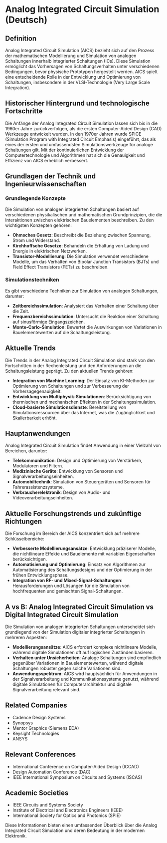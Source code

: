 # Analog Integrated Circuit Simulation (Deutsch)

## Definition

Analog Integrated Circuit Simulation (AICS) bezieht sich auf den Prozess der mathematischen Modellierung und Simulation von analogen Schaltungen innerhalb integrierter Schaltungen (ICs). Diese Simulation ermöglicht das Vorhersagen von Schaltungsverhalten unter verschiedenen Bedingungen, bevor physische Prototypen hergestellt werden. AICS spielt eine entscheidende Rolle in der Entwicklung und Optimierung von Schaltungen, insbesondere in der VLSI-Technologie (Very Large Scale Integration).

## Historischer Hintergrund und technologische Fortschritte

Die Anfänge der Analog Integrated Circuit Simulation lassen sich bis in die 1960er Jahre zurückverfolgen, als die ersten Computer-Aided Design (CAD) Werkzeuge entwickelt wurden. In den 1970er Jahren wurde SPICE (Simulation Program with Integrated Circuit Emphasis) eingeführt, das als eines der ersten und umfassendsten Simulationswerkzeuge für analoge Schaltungen gilt. Mit der kontinuierlichen Entwicklung der Computertechnologie und Algorithmen hat sich die Genauigkeit und Effizienz von AICS erheblich verbessert.

## Grundlagen der Technik und Ingenieurwissenschaften

### Grundlegende Konzepte

Die Simulation von analogen integrierten Schaltungen basiert auf verschiedenen physikalischen und mathematischen Grundprinzipien, die die Interaktionen zwischen elektrischen Bauelementen beschreiben. Zu den wichtigsten Konzepten gehören:

- **Ohmsches Gesetz**: Beschreibt die Beziehung zwischen Spannung, Strom und Widerstand.
- **Kirchhoffsche Gesetze**: Behandeln die Erhaltung von Ladung und Energie in elektrischen Netzwerken.
- **Transistor-Modellierung**: Die Simulation verwendet verschiedene Modelle, um das Verhalten von Bipolar Junction Transistors (BJTs) und Field Effect Transistors (FETs) zu beschreiben.

### Simulationstechniken

Es gibt verschiedene Techniken zur Simulation von analogen Schaltungen, darunter:

- **Zeitbereichssimulation**: Analysiert das Verhalten einer Schaltung über die Zeit.
- **Frequenzbereichssimulation**: Untersucht die Reaktion einer Schaltung auf sinusförmige Eingangszeichen.
- **Monte-Carlo-Simulation**: Bewertet die Auswirkungen von Variationen in Bauelementewerten auf die Schaltungsleistung.

## Aktuelle Trends

Die Trends in der Analog Integrated Circuit Simulation sind stark von den Fortschritten in der Rechenleistung und den Anforderungen an die Schaltungsleistung geprägt. Zu den aktuellen Trends gehören:

- **Integration von Machine Learning**: Der Einsatz von KI-Methoden zur Optimierung von Schaltungen und zur Verbesserung der Vorhersagegenauigkeit.
- **Entwicklung von Multiphysik-Simulationen**: Berücksichtigung von thermischen und mechanischen Effekten in der Schaltungssimulation.
- **Cloud-basierte Simulationsdienste**: Bereitstellung von Simulationsressourcen über das Internet, was die Zugänglichkeit und Skalierbarkeit erhöht.

## Hauptanwendungen

Analog Integrated Circuit Simulation findet Anwendung in einer Vielzahl von Bereichen, darunter:

- **Telekommunikation**: Design und Optimierung von Verstärkern, Modulatoren und Filtern.
- **Medizinische Geräte**: Entwicklung von Sensoren und Signalverarbeitungseinheiten.
- **Automobiltechnik**: Simulation von Steuergeräten und Sensoren für Fahrerassistenzsysteme.
- **Verbraucherelektronik**: Design von Audio- und Videoverarbeitungseinheiten.

## Aktuelle Forschungstrends und zukünftige Richtungen

Die Forschung im Bereich der AICS konzentriert sich auf mehrere Schlüsselbereiche:

- **Verbesserte Modellierungsansätze**: Entwicklung präziserer Modelle, die nichtlineare Effekte und Bauelemente mit variablen Eigenschaften berücksichtigen.
- **Automatisierung und Optimierung**: Einsatz von Algorithmen zur Automatisierung des Schaltungsdesigns und der Optimierung in der frühen Entwicklungsphase.
- **Integration von RF- und Mixed-Signal-Schaltungen**: Herausforderungen und Lösungen für die Simulation von hochfrequenten und gemischten Signal-Schaltungen.

## A vs B: Analog Integrated Circuit Simulation vs Digital Integrated Circuit Simulation

Die Simulation von analogen integrierten Schaltungen unterscheidet sich grundlegend von der Simulation digitaler integrierter Schaltungen in mehreren Aspekten:

- **Modellierungsansätze**: AICS erfordert komplexe nichtlineare Modelle, während digitale Simulationen oft auf logischen Zuständen basieren.
- **Verhalten unter Unsicherheiten**: Analoge Schaltungen sind empfindlich gegenüber Variationen in Bauelementewerten, während digitale Schaltungen robuster gegen solche Variationen sind.
- **Anwendungsspektrum**: AICS wird hauptsächlich für Anwendungen in der Signalverarbeitung und Kommunikationssysteme genutzt, während digitale Simulationen für Computerarchitektur und digitale Signalverarbeitung relevant sind.

## Related Companies

- Cadence Design Systems
- Synopsys
- Mentor Graphics (Siemens EDA)
- Keysight Technologies
- ANSYS

## Relevant Conferences

- International Conference on Computer-Aided Design (ICCAD)
- Design Automation Conference (DAC)
- IEEE International Symposium on Circuits and Systems (ISCAS)

## Academic Societies

- IEEE Circuits and Systems Society
- Institute of Electrical and Electronics Engineers (IEEE)
- International Society for Optics and Photonics (SPIE)

Diese Informationen bieten einen umfassenden Überblick über die Analog Integrated Circuit Simulation und deren Bedeutung in der modernen Elektronik.